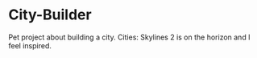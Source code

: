 # City-Builder
Pet project about building a city. Cities: Skylines 2 is on the horizon and I feel inspired.
